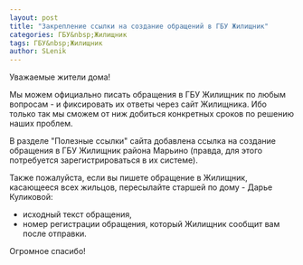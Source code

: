 ```yaml
---
layout: post
title: "Закрепление ссылки на создание обращений в ГБУ Жилищник"
categories: ГБУ&nbsp;Жилищник
tags: ГБУ&nbsp;Жилищник
author: SLenik
---
```


Уважаемые жители дома!

Мы можем официально писать обращения в ГБУ Жилищник по любым вопросам - и фиксировать их ответы через сайт Жилищника. Ибо только так мы сможем от ниж добиться конкретных сроков по решению наших проблем.

В разделе "Полезные ссылки" сайта добавлена ссылка на создание обращения в ГБУ Жилищник района Марьино (правда, для этого потребуется зарегистрироваться в их системе).

Также пожалуйста, если вы пишете обращение в Жилищник, касающееся всех жильцов, пересылайте старшей по дому - Дарье Куликовой:
 * исходный текст обращения, 
 * номер регистрации обращения, который Жилищник сообщит вам после отправки.

Огромное спасибо!
